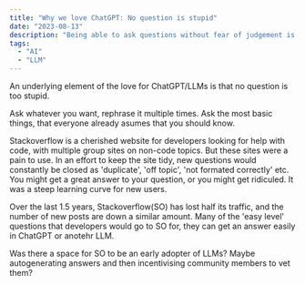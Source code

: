 ```yaml
---
title: "Why we love ChatGPT: No question is stupid"
date: "2023-08-13"
description: "Being able to ask questions without fear of judgement is powerful. So what happens to answer sites that used human generated content?"
tags: 
  - "AI"
  - "LLM"
---
```


An underlying element of the love for ChatGPT/LLMs is that no question is too stupid. 

Ask whatever you want, rephrase it multiple times. Ask the most basic things, that everyone already asumes that you should know. 

Stackoverflow is a cherished website for developers looking for help with code, with multiple group sites on non-code topics. But these sites were a pain to use. In an effort to keep the site tidy, new questions would constantly be closed as 'duplicate', 'off topic', 'not formated correctly' etc. You might get a great answer to your question, or you might get ridiculed. It was a steep learning curve for new users.

Over the last 1.5 years, Stackoverflow(SO) has lost half its traffic, and the number of new posts are down a similar amount. Many of the 'easy level' questions that developers would go to SO for, they can get an answer easily in ChatGPT or anotehr LLM.

Was there a space for SO to be an early adopter of LLMs? Maybe autogenerating answers and then incentivising community members to vet them?
